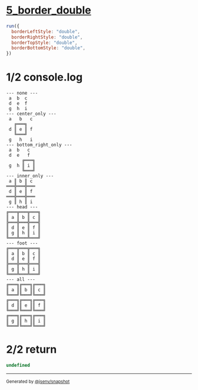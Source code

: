 # [5_border_double](../../table_9_cells.test.mjs#L198)

```js
run({
  borderLeftStyle: "double",
  borderRightStyle: "double",
  borderTopStyle: "double",
  borderBottomStyle: "double",
})
```

# 1/2 console.log

```console
--- none ---
 a  b  c 
 d  e  f 
 g  h  i 
--- center_only ---
 a   b   c 
   ╔═══╗   
 d ║ e ║ f 
   ╚═══╝   
 g   h   i 
--- bottom_right_only ---
 a  b   c  
 d  e   f  
      ╔═══╗
 g  h ║ i ║
      ╚═══╝
--- inner_only ---
 a ║ b ║ c 
═══╬═══╬═══
 d ║ e ║ f 
═══╬═══╬═══
 g ║ h ║ i 
--- head ---
╔═══╦═══╦═══╗
║ a ║ b ║ c ║
╠═══╬═══╬═══╣
║ d ║ e ║ f ║
║ g ║ h ║ i ║
╚═══╩═══╩═══╝
--- foot ---
╔═══╦═══╦═══╗
║ a ║ b ║ c ║
║ d ║ e ║ f ║
╠═══╬═══╬═══╣
║ g ║ h ║ i ║
╚═══╩═══╩═══╝
--- all ---
╔═══╗╔═══╗╔═══╗
║ a ║║ b ║║ c ║
╚═══╝╚═══╝╚═══╝
╔═══╗╔═══╗╔═══╗
║ d ║║ e ║║ f ║
╚═══╝╚═══╝╚═══╝
╔═══╗╔═══╗╔═══╗
║ g ║║ h ║║ i ║
╚═══╝╚═══╝╚═══╝
```

# 2/2 return

```js
undefined
```

---

<sub>
  Generated by <a href="https://github.com/jsenv/core/tree/main/packages/tooling/snapshot">@jsenv/snapshot</a>
</sub>
